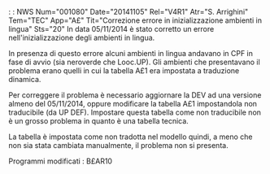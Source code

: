  :  : NWS Num="001080" Date="20141105" Rel="V4R1" Atr="S. Arrighini" Tem="TEC" App="A£" Tit="Correzione errore in inizializzazione ambienti in lingua" Sts="20"
In data 05/11/2014 è stato corretto un errore nell'inizializzazione degli ambienti in lingua.

In presenza di questo errore alcuni ambienti in lingua andavano in CPF in fase di avvio (sia neroverde che Looc.UP).
Gli ambienti che presentavano il problema erano quelli in cui la tabella A£1 era impostata a traduzione dinamica.

Per correggere il problema è necessario aggiornare la DEV ad una versione almeno del 05/11/2014, oppure modificare la tabella A£1 impostandola non traducibile (da UP DEF).
Impostare questa tabella come non traducibile non è un grosso problema in quanto è una tabella tecnica.

La tabella è impostata come non tradotta nel modello quindi, a meno che non sia stata cambiata manualmente, il problema non si presenta.

Programmi modificati : 
B£AR10
